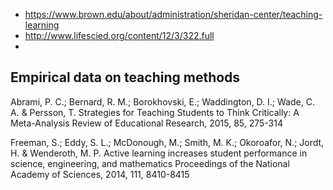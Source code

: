 * https://www.brown.edu/about/administration/sheridan-center/teaching-learning
* http://www.lifescied.org/content/12/3/322.full
* 

## Empirical data on teaching methods 

Abrami, P. C.; Bernard, R. M.; Borokhovski, E.; Waddington, D. I.; Wade, C. A. & Persson, T. Strategies for Teaching Students to Think Critically: A Meta-Analysis Review of Educational Research, 2015, 85, 275-314

Freeman, S.; Eddy, S. L.; McDonough, M.; Smith, M. K.; Okoroafor, N.; Jordt, H. & Wenderoth, M. P. Active learning increases student performance in science, engineering, and mathematics Proceedings of the National Academy of Sciences, 2014, 111, 8410-8415
